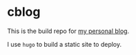 # cblog

This is the build repo for [my personal blog](https://creedasaurus.github.io).

I use `hugo` to build a static site to deploy.
